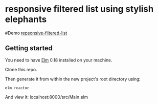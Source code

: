 # responsive filtered list using stylish elephants

#Demo
[repsonsive-filtered-list](https://jbrgfx.github.io/responsive-filtered-list/)
## Getting started

You need to have [Elm](http://elm-lang.org/) 0.18 installed on your machine.

Clone this repo.

Then generate it from within the new project's root directory using:

    elm reactor

And view it:
    localhost:8000/src/Main.elm
